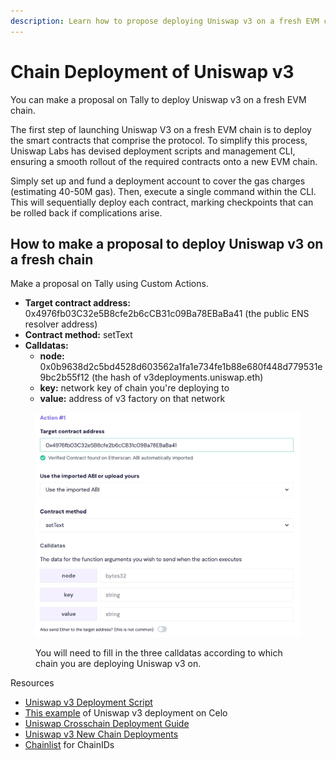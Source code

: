 ```yaml
---
description: Learn how to propose deploying Uniswap v3 on a fresh EVM chain using Tally.
---
```


# Chain Deployment of Uniswap v3

You can make a proposal on Tally to deploy Uniswap v3 on a fresh EVM chain.

The first step of launching Uniswap V3 on a fresh EVM chain is to deploy the smart contracts that comprise the protocol. To simplify this process, Uniswap Labs has devised deployment scripts and management CLI, ensuring a smooth rollout of the required contracts onto a new EVM chain.&#x20;

Simply set up and fund a deployment account to cover the gas charges (estimating 40-50M gas). Then, execute a single command within the CLI. This will sequentially deploy each contract, marking checkpoints that can be rolled back if complications arise.

## How to make a proposal to deploy Uniswap v3 on a fresh chain

Make a proposal on Tally using Custom Actions.

* **Target contract address:** 0x4976fb03C32e5B8cfe2b6cCB31c09Ba78EBaBa41 (the public ENS resolver address)
* **Contract method:** setText
* **Calldatas:**
  * **node:** 0x0b9638d2c5bd4528d603562a1fa1e734fe1b88e680f448d779531e9bc2b55f12 (the hash of v3deployments.uniswap.eth)
  * **key:** network key of chain you're deploying to&#x20;
  * **value:** address of v3 factory on that network

<figure><img src="../../../../.gitbook/assets/telegram-cloud-photo-size-1-5048850042496068615-y (1).jpg" alt=""><figcaption><p>You will need to fill in the three calldatas according to which chain you are deploying Uniswap v3 on.</p></figcaption></figure>

Resources

* [Uniswap v3 Deployment Script](https://github.com/Uniswap/deploy-v3)
* [This example](https://github.com/uniswapfoundation/governance-seatbelt/blob/main/sims/change-celo-text-record.sim.ts) of Uniswap v3 deployment on Celo
* [Uniswap Crosschain Deployment Guide](https://gov.uniswap.org/t/cross-chain-deployment-guide/19988)
* [Uniswap v3 New Chain Deployments](https://github.com/Uniswap/v3-new-chain-deployments)
* [Chainlist](https://chainlist.org/) for ChainIDs

